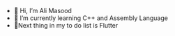 - 👋 Hi, I’m Ali Masood
- 🌱 I’m currently learning C++ and Assembly Language
- 🌱Next thing in my to do list is Flutter
  

<!---
AliMasood077/AliMasood077 is a ✨ special ✨ repository because its `README.md` (this file) appears on your GitHub profile.
You can click the Preview link to take a look at your changes.
--->
